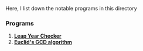 Here, I list down the notable programs in this directory

### Programs

1) [**Leap Year Checker**](https://github.com/shashankarya9999/C-Programs/blob/main/03-Conditional-Statements/leapyear_elseifladder.c)
2) [**Euclid's GCD algorithm**](https://github.com/shashankarya9999/C-Programs/blob/main/03-Conditional-Statements/ifevenodd.c)
